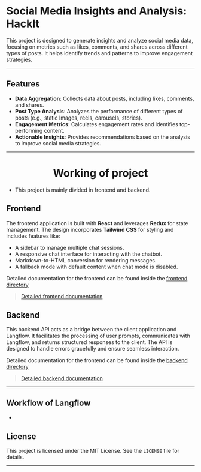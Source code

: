 # Social Media Insights and Analysis: HackIt

This project is designed to generate insights and analyze social media data, focusing on metrics such as likes, comments, and shares across different types of posts. It helps identify trends and patterns to improve engagement strategies.

---

## Features

- **Data Aggregation**: Collects data about posts, including likes, comments, and shares.
- **Post Type Analysis**: Analyzes the performance of different types of posts (e.g., static Images, reels, carousels, stories).
- **Engagement Metrics**: Calculates engagement rates and identifies top-performing content.
- **Actionable Insights**: Provides recommendations based on the analysis to improve social media strategies.

---

# <h1 align=center>Working of project</h1>
- This project is mainly divided in frontend and backend. 
## Frontend

The frontend application is built with **React** and leverages **Redux** for state management. The design incorporates **Tailwind CSS** for styling and includes features like:
- A sidebar to manage multiple chat sessions.
- A responsive chat interface for interacting with the chatbot.
- Markdown-to-HTML conversion for rendering messages.
- A fallback mode with default content when chat mode is disabled.

Detailed documentation for the frontend can be found inside the [frontend directory](./frontend/)

> [Detailed frontend documentation](./frontend/README.md)

## Backend

This backend API acts as a bridge between the client application and Langflow. It facilitates the processing of user prompts, communicates with Langflow, and returns structured responses to the client. The API is designed to handle errors gracefully and ensure seamless interaction.

Detailed documentation for the frontend can be found inside the [backend directory](./backend/)

> [Detailed backend documentation](./backend/README.md)
---

## Workflow of Langflow 

- 

## License

This project is licensed under the MIT License. See the `LICENSE` file for details.

---

